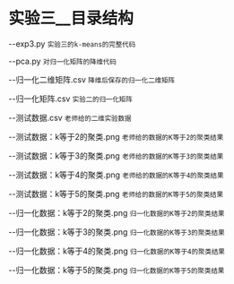 # 实验三__目录结构
--exp3.py  `实验三的k-means的完整代码`

--pca.py  `对归一化矩阵的降维代码`

--归一化二维矩阵.csv  `降维后保存的归一化二维矩阵`

--归一化矩阵.csv  `实验二的归一化矩阵`

--测试数据.csv  `老师给的二维实验数据`

--测试数据：k等于2的聚类.png  `老师给的数据的K等于2的聚类结果`

--测试数据：k等于3的聚类.png  `老师给的数据的K等于3的聚类结果`

--测试数据：k等于4的聚类.png  `老师给的数据的K等于4的聚类结果`

--测试数据：k等于5的聚类.png  `老师给的数据的K等于5的聚类结果`

--归一化数据：k等于2的聚类.png  `归一化数据的K等于2的聚类结果`

--归一化数据：k等于3的聚类.png  `归一化数据的K等于3的聚类结果`

--归一化数据：k等于4的聚类.png  `归一化数据的K等于4的聚类结果`

--归一化数据：k等于5的聚类.png  `归一化数据的K等于5的聚类结果`

